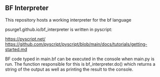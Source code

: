 ## BF Interpreter

This repository hosts a working interpreter for the bf language

psurge1.github.io/bf_interpreter is written in pyscript: 

https://pyscript.net/
https://github.com/pyscript/pyscript/blob/main/docs/tutorials/getting-started.md

BF code typed in main.bf can be executed in the console when main.py is run. The function responsible for this is bf_interpreter.do() which returns a string of the output as well as printing the result to the console.